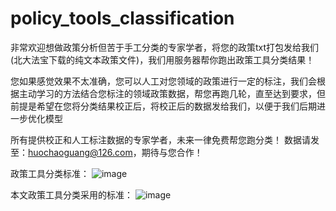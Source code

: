 # policy_tools_classification
非常欢迎想做政策分析但苦于手工分类的专家学者，将您的政策txt打包发给我们(北大法宝下载的纯文本政策文件)，我们用服务器帮你跑出政策工具分类结果！

您如果感觉效果不太准确，您可以人工对您领域的政策进行一定的标注，我们会根据主动学习的方法结合您标注的领域政策数据，帮您再跑几轮，直至达到要求，但前提是希望在您将分类结果校正后，将校正后的数据发给我们，以便于我们后期进一步优化模型

所有提供校正和人工标注数据的专家学者，未来一律免费帮您跑分类！ 数据请发至：huochaoguang@126.com，期待与您合作！




政策工具分类标准：
![image](https://github.com/ChaoguangHuo/policy_tools_classification/assets/32315057/7f440186-a1ed-4a25-9d69-985edfa83ee1)

本文政策工具分类采用的标准：
![image](https://github.com/ChaoguangHuo/policy_tools_classification/assets/32315057/4a59da55-10ae-48aa-9ea9-9acb633b2793)
